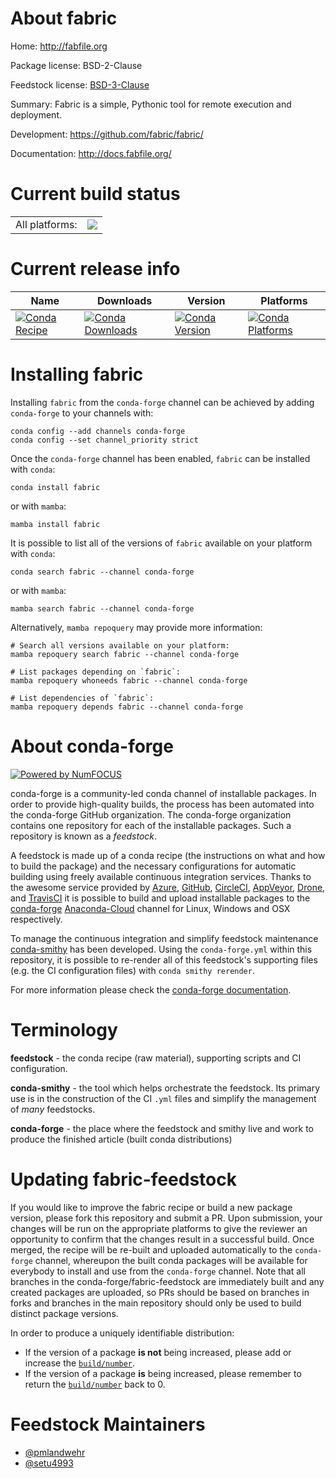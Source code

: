 About fabric
============

Home: http://fabfile.org

Package license: BSD-2-Clause

Feedstock license: [BSD-3-Clause](https://github.com/conda-forge/fabric-feedstock/blob/main/LICENSE.txt)

Summary: Fabric is a simple, Pythonic tool for remote execution and deployment.

Development: https://github.com/fabric/fabric/

Documentation: http://docs.fabfile.org/

Current build status
====================


<table><tr><td>All platforms:</td>
    <td>
      <a href="https://dev.azure.com/conda-forge/feedstock-builds/_build/latest?definitionId=282&branchName=main">
        <img src="https://dev.azure.com/conda-forge/feedstock-builds/_apis/build/status/fabric-feedstock?branchName=main">
      </a>
    </td>
  </tr>
</table>

Current release info
====================

| Name | Downloads | Version | Platforms |
| --- | --- | --- | --- |
| [![Conda Recipe](https://img.shields.io/badge/recipe-fabric-green.svg)](https://anaconda.org/conda-forge/fabric) | [![Conda Downloads](https://img.shields.io/conda/dn/conda-forge/fabric.svg)](https://anaconda.org/conda-forge/fabric) | [![Conda Version](https://img.shields.io/conda/vn/conda-forge/fabric.svg)](https://anaconda.org/conda-forge/fabric) | [![Conda Platforms](https://img.shields.io/conda/pn/conda-forge/fabric.svg)](https://anaconda.org/conda-forge/fabric) |

Installing fabric
=================

Installing `fabric` from the `conda-forge` channel can be achieved by adding `conda-forge` to your channels with:

```
conda config --add channels conda-forge
conda config --set channel_priority strict
```

Once the `conda-forge` channel has been enabled, `fabric` can be installed with `conda`:

```
conda install fabric
```

or with `mamba`:

```
mamba install fabric
```

It is possible to list all of the versions of `fabric` available on your platform with `conda`:

```
conda search fabric --channel conda-forge
```

or with `mamba`:

```
mamba search fabric --channel conda-forge
```

Alternatively, `mamba repoquery` may provide more information:

```
# Search all versions available on your platform:
mamba repoquery search fabric --channel conda-forge

# List packages depending on `fabric`:
mamba repoquery whoneeds fabric --channel conda-forge

# List dependencies of `fabric`:
mamba repoquery depends fabric --channel conda-forge
```


About conda-forge
=================

[![Powered by
NumFOCUS](https://img.shields.io/badge/powered%20by-NumFOCUS-orange.svg?style=flat&colorA=E1523D&colorB=007D8A)](https://numfocus.org)

conda-forge is a community-led conda channel of installable packages.
In order to provide high-quality builds, the process has been automated into the
conda-forge GitHub organization. The conda-forge organization contains one repository
for each of the installable packages. Such a repository is known as a *feedstock*.

A feedstock is made up of a conda recipe (the instructions on what and how to build
the package) and the necessary configurations for automatic building using freely
available continuous integration services. Thanks to the awesome service provided by
[Azure](https://azure.microsoft.com/en-us/services/devops/), [GitHub](https://github.com/),
[CircleCI](https://circleci.com/), [AppVeyor](https://www.appveyor.com/),
[Drone](https://cloud.drone.io/welcome), and [TravisCI](https://travis-ci.com/)
it is possible to build and upload installable packages to the
[conda-forge](https://anaconda.org/conda-forge) [Anaconda-Cloud](https://anaconda.org/)
channel for Linux, Windows and OSX respectively.

To manage the continuous integration and simplify feedstock maintenance
[conda-smithy](https://github.com/conda-forge/conda-smithy) has been developed.
Using the ``conda-forge.yml`` within this repository, it is possible to re-render all of
this feedstock's supporting files (e.g. the CI configuration files) with ``conda smithy rerender``.

For more information please check the [conda-forge documentation](https://conda-forge.org/docs/).

Terminology
===========

**feedstock** - the conda recipe (raw material), supporting scripts and CI configuration.

**conda-smithy** - the tool which helps orchestrate the feedstock.
                   Its primary use is in the construction of the CI ``.yml`` files
                   and simplify the management of *many* feedstocks.

**conda-forge** - the place where the feedstock and smithy live and work to
                  produce the finished article (built conda distributions)


Updating fabric-feedstock
=========================

If you would like to improve the fabric recipe or build a new
package version, please fork this repository and submit a PR. Upon submission,
your changes will be run on the appropriate platforms to give the reviewer an
opportunity to confirm that the changes result in a successful build. Once
merged, the recipe will be re-built and uploaded automatically to the
`conda-forge` channel, whereupon the built conda packages will be available for
everybody to install and use from the `conda-forge` channel.
Note that all branches in the conda-forge/fabric-feedstock are
immediately built and any created packages are uploaded, so PRs should be based
on branches in forks and branches in the main repository should only be used to
build distinct package versions.

In order to produce a uniquely identifiable distribution:
 * If the version of a package **is not** being increased, please add or increase
   the [``build/number``](https://docs.conda.io/projects/conda-build/en/latest/resources/define-metadata.html#build-number-and-string).
 * If the version of a package **is** being increased, please remember to return
   the [``build/number``](https://docs.conda.io/projects/conda-build/en/latest/resources/define-metadata.html#build-number-and-string)
   back to 0.

Feedstock Maintainers
=====================

* [@pmlandwehr](https://github.com/pmlandwehr/)
* [@setu4993](https://github.com/setu4993/)

